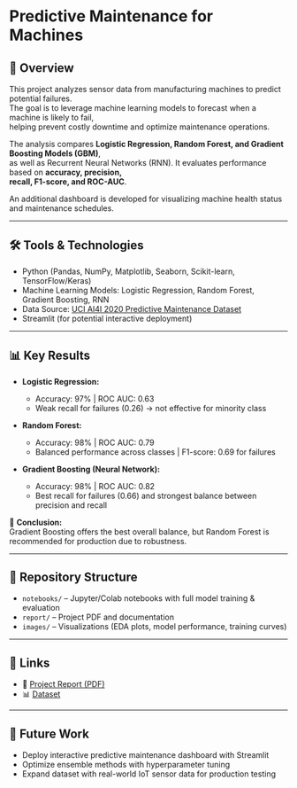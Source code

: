 # Predictive Maintenance for Machines

## 📌 Overview
This project analyzes sensor data from manufacturing machines to predict potential failures.  
The goal is to leverage machine learning models to forecast when a machine is likely to fail,  
helping prevent costly downtime and optimize maintenance operations.  

The analysis compares **Logistic Regression, Random Forest, and Gradient Boosting Models (GBM)**,  
as well as Recurrent Neural Networks (RNN). It evaluates performance based on **accuracy, precision,  
recall, F1-score, and ROC-AUC**.  

An additional dashboard is developed for visualizing machine health status and maintenance schedules.  

---

## 🛠️ Tools & Technologies
- Python (Pandas, NumPy, Matplotlib, Seaborn, Scikit-learn, TensorFlow/Keras)
- Machine Learning Models: Logistic Regression, Random Forest, Gradient Boosting, RNN
- Data Source: [UCI AI4I 2020 Predictive Maintenance Dataset](https://archive.ics.uci.edu/dataset/601/ai4i+2020+predictive+maintenance+dataset)
- Streamlit (for potential interactive deployment)

---

## 📊 Key Results
- **Logistic Regression:**  
  - Accuracy: 97% | ROC AUC: 0.63  
  - Weak recall for failures (0.26) → not effective for minority class  

- **Random Forest:**  
  - Accuracy: 98% | ROC AUC: 0.79  
  - Balanced performance across classes | F1-score: 0.69 for failures  

- **Gradient Boosting (Neural Network):**  
  - Accuracy: 98% | ROC AUC: 0.82  
  - Best recall for failures (0.66) and strongest balance between precision and recall  

📌 **Conclusion:**  
Gradient Boosting offers the best overall balance, but Random Forest is recommended for production due to robustness.  

---

## 📂 Repository Structure
- `notebooks/` – Jupyter/Colab notebooks with full model training & evaluation  
- `report/` – Project PDF and documentation
- `images/` – Visualizations (EDA plots, model performance, training curves)  

---

## 🔗 Links
- 📄 [Project Report (PDF)](https://github.com/KirtiKankaria/predictive-maintenance-machines/blob/main/Predictive_Maintenance_for_Machines.ipynb%20-%20Colab.pdf)  
- 📊 [Dataset](https://archive.ics.uci.edu/dataset/601/ai4i+2020+predictive+maintenance+dataset)  

---

## 🚀 Future Work
- Deploy interactive predictive maintenance dashboard with Streamlit  
- Optimize ensemble methods with hyperparameter tuning  
- Expand dataset with real-world IoT sensor data for production testing  
